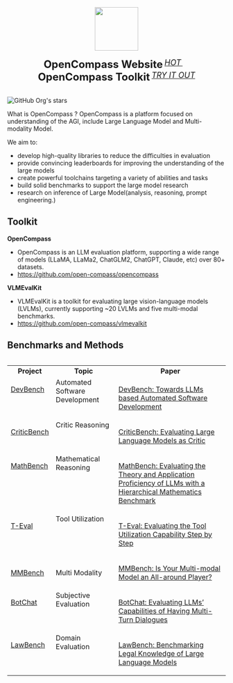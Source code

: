 <div align="center">
  <img src="https://raw.githubusercontent.com/open-compass/opencompass/main/docs/en/_static/image/logo.svg" height="100"/>
  <div>&nbsp;</div>
  <div align="center">
    <b><font size="5">OpenCompass Website</font></b>
    <sup>
      <a href="https://opencompass.org.cn/">
        <i><font size="4">HOT</font></i>
      </a>
    </sup>
    &nbsp;&nbsp;&nbsp;&nbsp;
    <b><font size="5">OpenCompass Toolkit</font></b>
    <sup>
      <a href="https://github.com/open-compass/OpenCompass/">
        <i><font size="4">TRY IT OUT</font></i>
      </a>
    </sup>
</div>
<div>&nbsp;</div>
</div>

![GitHub Org's stars](https://img.shields.io/github/stars/open-compass?style=social)

What is OpenCompass ?
OpenCompass is a platform focused on understanding of the AGI, include Large Language Model and Multi-modality Model. 

We aim to:

- develop high-quality libraries to reduce the difficulties in evaluation
- provide convincing leaderboards for improving the understanding of the large models
- create powerful toolchains targeting a variety of abilities and tasks
- build solid benchmarks to support the large model research
- research on inference of Large Model(analysis, reasoning, prompt engineering.)

## Toolkit

**OpenCompass**
- OpenCompass is an LLM evaluation platform, supporting a wide range of models (LLaMA, LLaMa2, ChatGLM2, ChatGPT, Claude, etc) over 80+ datasets.
- https://github.com/open-compass/opencompass

**VLMEvalKit**
- VLMEvalKit is a toolkit for evaluating large vision-language models (LVLMs), currently supporting ~20 LVLMs and five multi-modal benchmarks.
- https://github.com/open-compass/vlmevalkit

## Benchmarks and Methods


<table align="left">
  <tbody>
    <tr align="center" valign="bottom">
      <td>
        <b>Project</b>
      </td>
      <td>
        <b>Topic</b>
      </td> 
      <td>
        <b>Paper</b>
      </td> 
    </tr>
<tr valign="top">
  
<td>
  
  [DevBench](https://github.com/open-compass/DevBench)

</td>
<td>Automated Software Development</td>
<td>

[DevBench: Towards LLMs based Automated Software Development](https://arxiv.org/abs/2403.08604)

</td>
</tr>
<tr valign="top">
      
<td>
  
[CriticBench](https://github.com/open-compass/CriticBench)

</td>
       <td>Critic Reasoning</td>
      <td>

[CriticBench: Evaluating Large Language Models as Critic](https://arxiv.org/abs/2402.13764)

</td>
</tr>

<tr valign="top">      
<td>
  
[MathBench](https://github.com/open-compass/MathBench)

</td>
       <td>Mathematical Reasoning</td>
      <td>

[MathBench: Evaluating the Theory and Application Proficiency of LLMs with a Hierarchical Mathematics Benchmark](https://github.com/open-compass/MathBench)

</td>
</tr>
    <tr valign="top">
      <td>
  
[T-Eval](https://github.com/open-compass/T-Eval)

</td>
      <td>Tool Utilization</td>
      <td>

[T-Eval: Evaluating the Tool Utilization Capability Step by Step](https://arxiv.org/abs/2312.14033)

</td>

</tr>
      
<td>
  
[MMBench](https://github.com/open-compass/mmbench/)

</td>
       <td>Multi Modality</td>
      <td>

[MMBench: Is Your Multi-modal Model an All-around Player?](https://arxiv.org/abs/2307.06281)

</td>
</tr><tr valign="top">
  
<td>
  
[BotChat](https://github.com/open-compass/BotChat)

</td>
  <td>Subjective Evaluation</td>
      <td>

[BotChat: Evaluating LLMs’ Capabilities of Having Multi-Turn Dialogues](https://arxiv.org/abs/2310.13650)

</td>
</tr>
</tr><tr valign="top">
  <td>
  
[LawBench](https://github.com/open-compass/LawBench/)

</td>
  <td>Domain Evaluation</td>
      <td>

[LawBench: Benchmarking Legal Knowledge of Large Language Models](https://arxiv.org/abs/2309.16289)

</td>

</tr>
  </tbody>
</table>


